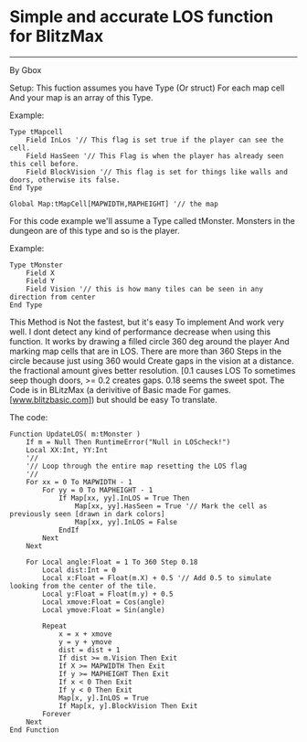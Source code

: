 # Simple and accurate LOS function for BlitzMax

---

By Gbox

Setup: This fuction assumes you have Type (Or struct) For each map cell And your map is an array of this Type.

Example:

```text
Type tMapcell
    Field InLos '// This flag is set true if the player can see the cell.
    Field HasSeen '// This Flag is when the player has already seen this cell before.
    Field BlockVision '// This flag is set for things like walls and doors, otherwise its false.
End Type

Global Map:tMapCell[MAPWIDTH,MAPHEIGHT] '// the map
```

For this code example we'll assume a Type called tMonster. Monsters in the dungeon are of this type and so is the player.

Example:

```text
Type tMonster
    Field X
    Field Y
    Field Vision '// this is how many tiles can be seen in any direction from center
End Type
```

This Method is Not the fastest, but it's easy To implement And work very well. I dont detect any kind of performance decrease when using this function. It works by drawing a filled circle 360 deg around the player And marking map cells that are in LOS. There are more than 360 Steps in the circle because just using 360 would Create gaps in the vision at a distance. the fractional amount gives better resolution. [0.1 causes LOS To sometimes seep though doors, >= 0.2 creates gaps. 0.18 seems the sweet spot. The Code is in BLitzMax (a derivitive of Basic made For games. [www.blitzbasic.com]) but should be easy To translate.

The code:

```text
Function UpdateLOS( m:tMonster )
    If m = Null Then RuntimeError("Null in LOScheck!")
    Local XX:Int, YY:Int
    '//
    '// Loop through the entire map resetting the LOS flag
    '//
    For xx = 0 To MAPWIDTH - 1
        For yy = 0 To MAPHEIGHT - 1
            If Map[xx, yy].InLOS = True Then
                Map[xx, yy].HasSeen = True '// Mark the cell as previously seen [drawn in dark colors]
                Map[xx, yy].InLOS = False
            EndIf
        Next
    Next

    For Local angle:Float = 1 To 360 Step 0.18
        Local dist:Int = 0
        Local x:Float = Float(m.X) + 0.5 '// Add 0.5 to simulate looking from the center of the tile.
        Local y:Float = Float(m.y) + 0.5
        Local xmove:Float = Cos(angle)
        Local ymove:Float = Sin(angle)

        Repeat
            x = x + xmove
            y = y + ymove
            dist = dist + 1
            If dist >= m.Vision Then Exit
            If X >= MAPWIDTH Then Exit
            If y >= MAPHEIGHT Then Exit
            If x < 0 Then Exit
            If y < 0 Then Exit
            Map[x, y].InLOS = True
            If Map[x, y].BlockVision Then Exit
        Forever
    Next
End Function
```
